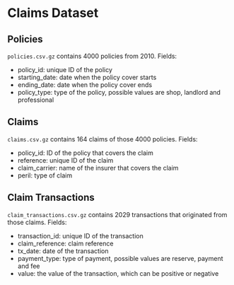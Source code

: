 # Claims Dataset

## Policies

`policies.csv.gz` contains 4000 policies from 2010. Fields:

* policy_id: unique ID of the policy
* starting_date: date when the policy cover starts
* ending_date: date when the policy cover ends
* policy_type: type of the policy, possible values are shop, landlord and professional

## Claims

`claims.csv.gz` contains 164 claims of those 4000 policies. Fields:

* policy_id: ID of the policy that covers the claim
* reference: unique ID of the claim
* claim_carrier: name of the insurer that covers the claim
* peril: type of claim

## Claim Transactions

`claim_transactions.csv.gz` contains 2029 transactions that originated from those claims. Fields:

* transaction_id: unique ID of the transaction
* claim_reference: claim reference
* tx_date: date of the transaction
* payment_type: type of payment, possible values are reserve, payment and fee
* value: the value of the transaction, which can be positive or negative

